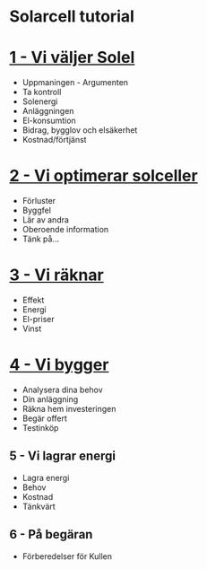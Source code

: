 # Solarcell tutorial

<h1><a href="1-solel.md">1 - Vi väljer Solel</a></h1>

* Uppmaningen - Argumenten
* Ta kontroll
* Solenergi
* Anläggningen
* El-konsumtion
* Bidrag, bygglov och elsäkerhet
* Kostnad/förtjänst

<h1><a href="2-optimera.md">2 - Vi optimerar solceller</a></h1>

* Förluster
* Byggfel
* Lär av andra
* Oberoende information
* Tänk på...

<h1><a href="3-rakna.md">3 - Vi räknar</a></h1>

* Effekt
* Energi
* El-priser
* Vinst

<h1><a href="4-bygger.md">4 - Vi bygger</a></h1> 

* Analysera dina behov
* Din anläggning 
* Räkna hem investeringen
* Begär offert
* Testinköp

## 5 - Vi lagrar energi
* Lagra energi
* Behov
* Kostnad
* Tänkvärt

## 6 - På begäran
* Förberedelser för Kullen

